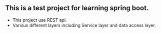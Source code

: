 ## This is a test project for learning spring boot.
- This project use REST api.
- Various different layers including Service layer and data access layer. 
